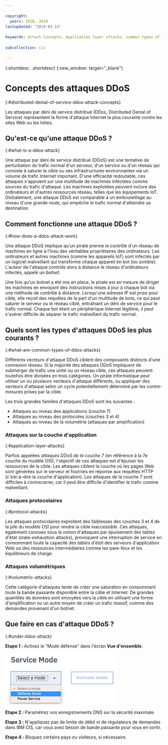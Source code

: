 ```yaml
---

copyright:
  years: 2018, 2019
lastupdated: "2019-03-14"

keywords: Attack Concepts, Application layer attacks, common types of internet attacks

subcollection: cis

---
```


{:shortdesc: .shortdesc}
{:new_window: target="_blank"}

# Concepts des attaques DDoS
{:#distributed-denial-of-service-ddos-attack-concepts}

Les attaques par déni de service distribué (DDos, Distributed Denial of Service) représentent la forme d'attaque Internet la plus courante contre les sites Web ou les hôtes.

## Qu'est-ce qu'une attaque DDoS ?
{:#what-is-a-ddos-attack}

Une attaque par déni de service distribué (DDoS) est une tentative de perturbation du trafic normal d'un serveur, d'un service ou d'un réseau qui consiste à saturer la cible ou ses infrastructures environnantes via un volume de trafic Internet important. D'une efficacité redoutable, ces attaques s'appuient sur une multitude de machines infectées comme sources du trafic d'attaque. Les machines exploitées peuvent inclure des ordinateurs et d'autres ressources réseau, telles que les équipements IoT. Globalement, une attaque DDoS est comparable à un embouteillage au niveau d'une grande route, qui empêche le trafic normal d'atteindre sa destination.

## Comment fonctionne une attaque DDoS ?
{:#how-does-a-ddos-attack-work}

Une attaque DDoS implique qu'un pirate prenne le contrôle d'un réseau de machines en ligne à l'insu des véritables propriétaires des ordinateurs. Les ordinateurs et autres machines (comme les appareils IoT) sont infectés par un logiciel malveillant qui transforme chaque appareil en bot (ou zombie). L'auteur de l'attaque contrôle alors à distance le réseau d'ordinateurs infectés, appelé un _botnet_. 

Une fois qu'un botnet a été mis en place, le pirate est en mesure de diriger les machines en envoyant des instructions mises à jour à chaque bot via une méthode de contrôle à distance. Lorsqu'une adresse IP est prise pour cible, elle reçoit des requêtes de la part d'un multitude de bots, ce qui peut saturer le serveur ou le réseau ciblé, entraînant un déni de service pour le trafic normal. Chaque bot étant un périphérique Internet légitime, il peut s'avérer difficile de séparer le trafic malveillant du trafic normal. 

## Quels sont les types d'attaques DDoS les plus courants ?
{:#what-are-common-types-of-ddos-attacks}

Différents vecteurs d'attaque DDoS ciblent des composants distincts d'une connexion réseau. Si la majorité des attaques DDoS impliquent de submerger de trafic une unité ou un réseau cible, ces attaques peuvent toutefois être divisées en trois catégories. Un pirate informatique peut utiliser un ou plusieurs vecteurs d'attaque différents, ou appliquer des vecteurs d'attaque selon un cycle potentiellement déterminé par les contre-mesures prises par la cible.

Les trois grandes familles d'attaques DDoS sont les suivantes :

 * Attaques au niveau des applications (couche 7)
 * Attaques au niveau des protocoles (couches 3 et 4)
 * Attaques au niveau de la volumétrie (attaques par amplification)

### Attaques sur la couche d'application
{:#application-layer-attacks}

Parfois appelées _attaques DDoS de la couche 7_ (en référence à la 7e couche du modèle OSI), l'objectif de ces attaques est d'épuiser les ressources de la cible. Les attaques ciblent la couche où les pages Web sont générées sur le serveur et fournies en réponse aux requêtes HTTP (c'est-à-dire la couche d'application). Les attaques de la couche 7 sont difficiles à contrecarrer, car il peut être difficile d'identifier le trafic comme malveillant.

### Attaques protocolaires
{:#protocol-attacks}

Les attaques protocolaires exploitent des faiblesses des couches 3 et 4 de la pile du modèle OSI pour rendre la cible inaccessible. Ces attaques, également connues sous la notion d'attaques par épuisement des tables d'état (state-exhaustion attacks), provoquent une interruption de service en consommant toute la capacité des _tables d'état_ des serveurs d'application Web ou des ressources intermédiaires comme les pare-feux et les équilibreurs de charge. 
  
### Attaques volumétriques
{:#volumetric-attacks}

Cette catégorie d'attaques tente de créer une saturation en consommant toute la bande passante disponible entre la cible et Internet. De grandes quantités de données sont envoyées vers la cible en utilisant une forme d'amplification ou un autre moyen de créer un trafic massif, comme des demandes provenant d'un botnet. 


## Que faire en cas d'attaque DDoS ?
{:#under-ddos-attack}

**Etape 1 :** Activez le “Mode défense" dans l'écran **Vue d'ensemble**. 

![Mode défense](images/defense-mode.png)

**Etape 2 :** Paramétrez vos enregistrements DNS sur la sécurité maximale.

**Etape 3 :** N'appliquez pas de limite de débit ni de régulateurs de demandes dans IBM CIS, car vous avez besoin de bande passante pour vous en sortir.

**Etape 4 :** Bloquez certains pays ou visiteurs, si nécessaire.
